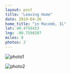 ```yaml
---
layout: post
title: "Leaving Home"
date: 2019-04-26
home_title: "in Macomb, IL"
lat: 40.4756423
lng: -90.7598207
miles: 0
photos: 2
---
```


![photo1](https://i.imgur.com/iMM6c3l.jpg)

![photo2](https://i.imgur.com/Ny9hzCj.jpg)